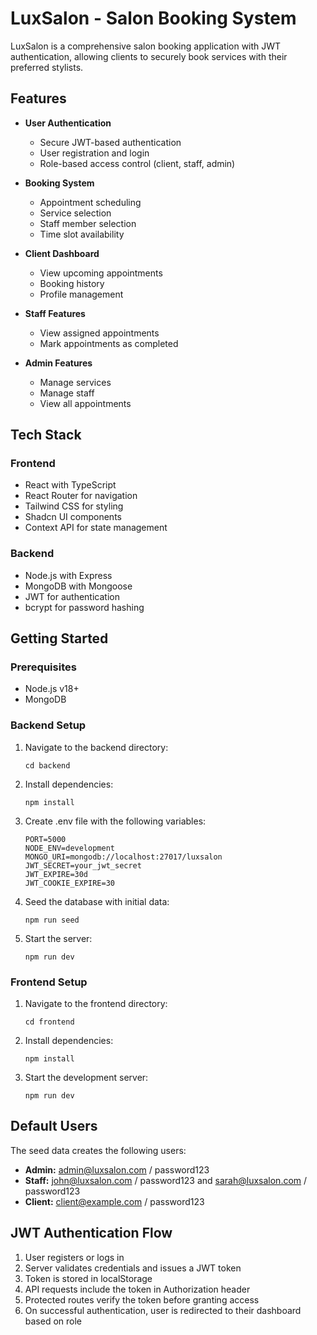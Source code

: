 # LuxSalon - Salon Booking System

LuxSalon is a comprehensive salon booking application with JWT authentication, allowing clients to securely book services with their preferred stylists.

## Features

- **User Authentication**
  - Secure JWT-based authentication
  - User registration and login
  - Role-based access control (client, staff, admin)

- **Booking System**
  - Appointment scheduling
  - Service selection
  - Staff member selection
  - Time slot availability

- **Client Dashboard**
  - View upcoming appointments
  - Booking history
  - Profile management

- **Staff Features**
  - View assigned appointments
  - Mark appointments as completed

- **Admin Features**
  - Manage services
  - Manage staff
  - View all appointments

## Tech Stack

### Frontend
- React with TypeScript
- React Router for navigation
- Tailwind CSS for styling
- Shadcn UI components
- Context API for state management

### Backend
- Node.js with Express
- MongoDB with Mongoose
- JWT for authentication
- bcrypt for password hashing

## Getting Started

### Prerequisites
- Node.js v18+
- MongoDB

### Backend Setup

1. Navigate to the backend directory:
   ```
   cd backend
   ```

2. Install dependencies:
   ```
   npm install
   ```

3. Create .env file with the following variables:
   ```
   PORT=5000
   NODE_ENV=development
   MONGO_URI=mongodb://localhost:27017/luxsalon
   JWT_SECRET=your_jwt_secret
   JWT_EXPIRE=30d
   JWT_COOKIE_EXPIRE=30
   ```

4. Seed the database with initial data:
   ```
   npm run seed
   ```

5. Start the server:
   ```
   npm run dev
   ```

### Frontend Setup

1. Navigate to the frontend directory:
   ```
   cd frontend
   ```

2. Install dependencies:
   ```
   npm install
   ```

3. Start the development server:
   ```
   npm run dev
   ```

## Default Users

The seed data creates the following users:

- **Admin:** admin@luxsalon.com / password123
- **Staff:** john@luxsalon.com / password123 and sarah@luxsalon.com / password123
- **Client:** client@example.com / password123

## JWT Authentication Flow

1. User registers or logs in
2. Server validates credentials and issues a JWT token
3. Token is stored in localStorage
4. API requests include the token in Authorization header
5. Protected routes verify the token before granting access
6. On successful authentication, user is redirected to their dashboard based on role
